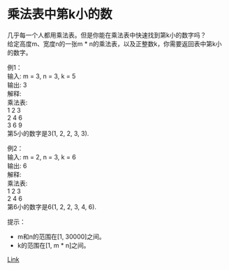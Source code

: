 <h1>乘法表中第k小的数</h1>

几乎每一个人都用乘法表。但是你能在乘法表中快速找到第k小的数字吗？</br>
给定高度m、宽度n的一张m * n的乘法表，以及正整数k，你需要返回表中第k小的数字。</br>

例1：</br>
输入: m = 3, n = 3, k = 5</br>
输出: 3</br>
解释:</br>
乘法表:</br>
1	2	3</br>
2	4	6</br>
3	6	9</br>
第5小的数字是3(1, 2, 2, 3, 3).</br>

例2：</br>
输入: m = 2, n = 3, k = 6</br>
输出: 6</br>
解释:</br>
乘法表:</br>
1	2	3</br>
2	4	6</br>
第6小的数字是6(1, 2, 2, 3, 4, 6).</br>

提示：
- m和n的范围在[1, 30000]之间。
- k的范围在[1, m * n]之间。

[Link](https://leetcode.cn/problems/kth-smallest-number-in-multiplication-table/)